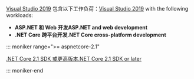 <span data-ttu-id="7cb80-101">[Visual Studio 2019](https://visualstudio.microsoft.com/downloads/?utm_medium=microsoft&utm_source=docs.microsoft.com&utm_campaign=inline+link&utm_content=download+vs2019) 包含以下工作负荷：</span><span class="sxs-lookup"><span data-stu-id="7cb80-101">[Visual Studio 2019](https://visualstudio.microsoft.com/downloads/?utm_medium=microsoft&utm_source=docs.microsoft.com&utm_campaign=inline+link&utm_content=download+vs2019) with the following workloads:</span></span>

* <span data-ttu-id="7cb80-102">**ASP.NET 和 Web 开发**</span><span class="sxs-lookup"><span data-stu-id="7cb80-102">**ASP.NET and web development**</span></span>
* <span data-ttu-id="7cb80-103">**.NET Core 跨平台开发**</span><span class="sxs-lookup"><span data-stu-id="7cb80-103">**.NET Core cross-platform development**</span></span>

::: moniker range=">= aspnetcore-2.1"

[<span data-ttu-id="7cb80-104">.NET Core 2.1 SDK 或更高版本</span><span class="sxs-lookup"><span data-stu-id="7cb80-104">.NET Core 2.1 SDK or later</span></span>](https://dotnet.microsoft.com/download)

::: moniker-end
